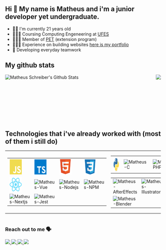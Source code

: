 ## Hi 👋 My name is Matheus and i'm a junior developer yet undergraduate.

- 🧑🏻 I'm currently 21 years old
- 🧑🏻‍💻 Coursing Computing Engeneering at [UFES](https://www.ufes.br/)
- 🧑🏻‍🏫 Member of [PET](https://pet.inf.ufes.br/) (extension program)
- 🧑🏻‍🔧 Experience on building websites [here is my portfolio]()
- 👥 Developing everyday teamwork

## My github stats

<div align="center" style="display:flex; justify-content:space-between">
  <img height=150 src="https://github-readme-stats.vercel.app/api?username=matheusschreiber&show_icons=true&theme=dracula" alt="Matheus Schreiber's Github Stats"/>
  <img height=150 src="https://github-readme-stats.vercel.app/api/top-langs/?username=matheusschreiber&langs_count=8&theme=dracula&layout=compact"/>
</div>

## Technologies that i've already worked with (most of them i still do)

<table style="line-stroke:0px" align="center">
  <tr>
    <td>
      <table>
      <tr>
        <td><img align="center" alt="Matheus-Js" height="50" width="40" src="https://raw.githubusercontent.com/devicons/devicon/master/icons/javascript/javascript-plain.svg"/></td>
        <td><img align="center" alt="Matheus-Ts" height="50" width="40" src="https://raw.githubusercontent.com/devicons/devicon/master/icons/typescript/typescript-plain.svg"/></td>
        <td><img aligns="center" alt="Matheus-HTML" height="50" width="40" src="https://raw.githubusercontent.com/devicons/devicon/master/icons/html5/html5-original.svg"/></td>
        <td><img align="center" alt="Matheus-CSS" height="50" width="40" src="https://raw.githubusercontent.com/devicons/devicon/master/icons/css3/css3-original.svg"/></td>
      </tr>
      <tr>
        <td><img align="center" alt="Matheus-React" height="50" width="40" src="https://raw.githubusercontent.com/devicons/devicon/master/icons/react/react-original.svg"/></td>
        <td><img align="center" alt="Matheus-Vue" height="50" width="40" src="https://cdn.jsdelivr.net/gh/devicons/devicon/icons/vuejs/vuejs-original.svg"/></td>
        <td><img align="center" alt="Matheus-Nodejs" height="50" width="40" src="https://cdn.jsdelivr.net/gh/devicons/devicon/icons/nodejs/nodejs-original.svg" /></td>
        <td><img align="center" alt="Matheus-NPM" height="50" width="40" src="https://cdn.jsdelivr.net/gh/devicons/devicon/icons/npm/npm-original-wordmark.svg" /></td>
      </tr>
        <td><img align="center" alt="Matheus-Nextjs" height="50" width="40" src="https://cdn.jsdelivr.net/gh/devicons/devicon/icons/nextjs/nextjs-original.svg" /></td>
        <td><img align="center" alt="Matheus-Jest" height="50" width="40" src="https://cdn.jsdelivr.net/gh/devicons/devicon/icons/jest/jest-plain.svg" /></td>
      </tr>
    </table>
  </td>
  <td>
    <table>
      <tr>
        <td><img align="center" alt="Matheus-Python" height="50" width="40" src="https://raw.githubusercontent.com/devicons/devicon/master/icons/python/python-original.svg"/></td>
        <td><img align="center" alt="Matheus-C" height="50" width="40" src="https://cdn.jsdelivr.net/gh/devicons/devicon/icons/c/c-original.svg"/></td>
        <td><img align="center" alt="Matheus-PHP" height="50" width="40" src="https://cdn.jsdelivr.net/gh/devicons/devicon/icons/php/php-original.svg"/></td>
        <td><img align="center" alt="Matheus-Java" height="50" width="40" src="https://cdn.jsdelivr.net/gh/devicons/devicon/icons/java/java-original.svg"/></td>
      </tr>
    </table>
    <table>
      <tr>
        <td><img align="center" alt="Matheus-AfterEffects" height="50" width="40" src="https://cdn.jsdelivr.net/gh/devicons/devicon/icons/aftereffects/aftereffects-original.svg"/></td>
        <td><img align="center" alt="Matheus-Illustrator" height="50" width="40" src="https://cdn.jsdelivr.net/gh/devicons/devicon/icons/illustrator/illustrator-line.svg" /></td>
        <td><img align="center" alt="Matheus-Photoshop" height="50" width="40" src="https://cdn.jsdelivr.net/gh/devicons/devicon/icons/photoshop/photoshop-line.svg" /></td>
        <td><img align="center" alt="Matheus-Figma" height="50" width="40" src="https://cdn.jsdelivr.net/gh/devicons/devicon/icons/figma/figma-original.svg" /></td>
      </tr>
      <tr>
        <td><img align="center" alt="Matheus-Blender" height="50" width="40" src="https://cdn.jsdelivr.net/gh/devicons/devicon/icons/blender/blender-original.svg" /></td>
      </tr>
    </table>
  </td>
  <td>
    <table>
      <tr>
        <td><img align="center" alt="Matheus-Vscode" height="50" width="40" src="https://cdn.jsdelivr.net/gh/devicons/devicon/icons/vscode/vscode-original.svg" /></td>
        <td><img align="center" alt="Matheus-Vim" height="50" width="40" src="https://cdn.jsdelivr.net/gh/devicons/devicon/icons/vim/vim-original.svg" /></td>
        <td><img align="center" alt="Matheus-Jupyter" height="50" width="40" src="https://cdn.jsdelivr.net/gh/devicons/devicon/icons/jupyter/jupyter-original.svg" /></td>
        <td><img align="center" alt="Matheus-Docker" height="50" width="40" src="https://cdn.jsdelivr.net/gh/devicons/devicon/icons/docker/docker-original.svg" /></td>
      </tr>
      <tr>
        <td><img align="center" alt="Matheus-Fillezilla" height="50" width="40" src="https://cdn.jsdelivr.net/gh/devicons/devicon/icons/filezilla/filezilla-plain.svg" /></td>
        <td><img align="center" alt="Matheus-Mysql" height="50" width="40" src="https://cdn.jsdelivr.net/gh/devicons/devicon/icons/mysql/mysql-original.svg" /></td>
        <td><img align="center" alt="Matheus-Postgresql" height="50" width="40" src="https://cdn.jsdelivr.net/gh/devicons/devicon/icons/postgresql/postgresql-original.svg" /></td>
        <td><img align="center" alt="Matheus-Tensorflow" height="50" width="40" src="https://cdn.jsdelivr.net/gh/devicons/devicon/icons/tensorflow/tensorflow-original.svg" /></td>
      </tr>
    </table>
    <table>
      <tr>
        <td><img align="center" alt="Matheus-RaspberryPI" height="50" width="40" src="https://cdn.jsdelivr.net/gh/devicons/devicon/icons/raspberrypi/raspberrypi-original.svg" /></td>
        <td><img align="center" alt="Matheus-Linux" height="50" width="40" src="https://cdn.jsdelivr.net/gh/devicons/devicon/icons/linux/linux-original.svg" /></td>
        <td><img align="center" alt="Matheus-Ubuntu" height="50" width="40" src="https://cdn.jsdelivr.net/gh/devicons/devicon/icons/ubuntu/ubuntu-plain.svg" /></td>
        </td>
      </tr>
    </table>
</table>

#

### Reach out to me 🗣

<div>
  <a href="https://www.linkedin.com/in/matheus-schreiber-49472321a/">
  <img src="https://img.shields.io/badge/Linkedin-0A66C2?&logo=linkedin&style=flat-square&logoColor=white" target="_blank">
  </a>
  <a href="https://www.instagram.com/schreiber_matheus/">
  <img src="https://img.shields.io/badge/Instagram-FF3882?&logo=instagram&style=flat-square&logoColor=white" target="_blank">
  </a>
  <a href="https://mailto:matheusmeier.sch2341@gmail.com">
  <img src="https://img.shields.io/badge/Gmail-EA4335?&logo=gmail&style=flat-square&logoColor=white" target="_blank">
  </a>
  <a href="https://discordapp.com/users/8444">
  <img src="https://img.shields.io/badge/Discord-404EED?&logo=discord&style=flat-square&logoColor=white" target="_blank">
  </a>
</div>

